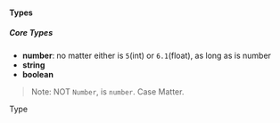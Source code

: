 #### Types
##### Core Types
- **number**: no matter either is `5`(int) or `6.1`(float), as long as is number
- **string**
- **boolean**

> Note: NOT `Number`, is `number`. Case Matter.



Type
